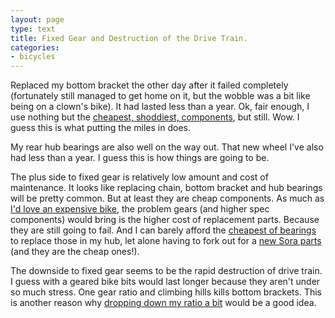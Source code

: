 ```yaml
---
layout: page
type: text
title: Fixed Gear and Destruction of the Drive Train. 
categories: 
- bicycles
---
```

Replaced my bottom bracket the other day after it failed completely (fortunately still managed to get home on it, but the wobble was a bit like being on a clown's bike). It had lasted less than a year. Ok, fair enough, I use nothing but the [cheapest, shoddiest, components](http://www.halfords.com/webapp/wcs/stores/servlet/product_storeId_10001_catalogId_10151_productId_158184_categoryId_210159_langId_-1?cm_sp=Intelligent_Offer-_-Product_List_Zone_1-_-Blank&iozone=PLPz1), but still. Wow. I guess this is what putting the miles in does. 

My rear hub bearings are also well on the way out. That new wheel I've also had less than a year. I guess this is how things are going to be. 

The plus side to fixed gear is relatively low amount and cost of maintenance. It looks like replacing chain, bottom bracket and hub bearings will be pretty common. But at least they are cheap components. As much as [I'd love an expensive bike](http://atomicules.co.uk/2011/03/31/boardman-bikes-cyclocross-cx.html), the problem gears (and higher spec components) would bring is the higher cost of replacement parts. Because they are still going to fail. And I can barely afford the [cheapest of bearings](http://twitter.com/#!/atomicules/status/65553378704506880) to replace those in my hub, let alone having to fork out for a [new Sora parts](http://www.wiggle.co.uk/?s=Shimano+sora) (and they are the cheap ones!). 

The downside to fixed gear seems to be the rapid destruction of drive train. I guess with a geared bike bits would last longer because they aren't under so much stress. One gear ratio and climbing hills kills bottom brackets. This is another reason why [dropping down my ratio a bit](http://atomicules.co.uk/2011/02/18/40-16.html) would be a good idea. 

